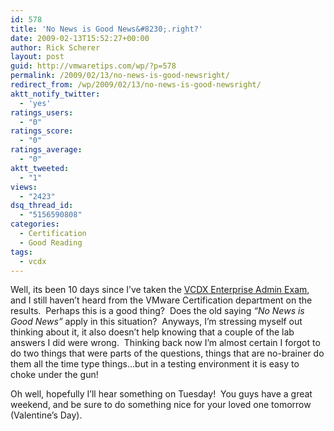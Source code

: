 ```yaml
---
id: 578
title: 'No News is Good News&#8230;.right?'
date: 2009-02-13T15:52:27+00:00
author: Rick Scherer
layout: post
guid: http://vmwaretips.com/wp/?p=578
permalink: /2009/02/13/no-news-is-good-newsright/
redirect_from: /wp/2009/02/13/no-news-is-good-newsright/
aktt_notify_twitter:
  - 'yes'
ratings_users:
  - "0"
ratings_score:
  - "0"
ratings_average:
  - "0"
aktt_tweeted:
  - "1"
views:
  - "2423"
dsq_thread_id:
  - "5156590808"
categories:
  - Certification
  - Good Reading
tags:
  - vcdx
---
```

Well, its been 10 days since I&#8217;ve taken the <a href="http://vmwaretips.com/wp/2009/02/04/vcdx-enterprise-administration-exam-complete/" target="_blank">VCDX Enterprise Admin Exam</a>, and I still haven&#8217;t heard from the VMware Certification department on the results.  Perhaps this is a good thing?  Does the old saying _&#8220;No News is Good News&#8221;_ apply in this situation?  Anyways, I&#8217;m stressing myself out thinking about it, it also doesn&#8217;t help knowing that a couple of the lab answers I did were wrong.  Thinking back now I&#8217;m almost certain I forgot to do two things that were parts of the questions, things that are no-brainer do them all the time type things&#8230;but in a testing environment it is easy to choke under the gun!

Oh well, hopefully I&#8217;ll hear something on Tuesday!  You guys have a great weekend, and be sure to do something nice for your loved one tomorrow (Valentine&#8217;s Day).